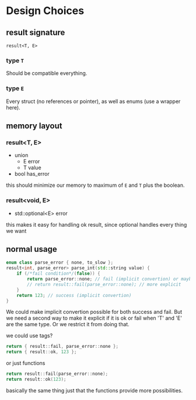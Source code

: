 # Design Choices

## result signature
``result<T, E>``

### type ``T``
Should be compatible everything.

### type ``E``
Every struct (no references or pointer),
as well as enums (use a wrapper here).

## memory layout

### result\<T, E>
- union
    - E error
    - T value
- bool has_error

this should minimize our memory to maximum of ``E`` and ``T``
plus the boolean.

### result\<void, E>
- std::optional\<E> error

this makes it easy for handling ok result,
since optional handles every thing we want

## normal usage
```c++
enum class parse_error { none, to_slow };
result<int, parse_error> parse_int(std::string value) {
    if (/*fail condition*/(false)) {
        return parse_error::none; // fail (implicit convertion) or maybe
        // return result::fail(parse_error::none); // more explicit
    }
    return 123; // success (implicit convertion)
}
```
We could make implicit convertion possible for both success and fail.
But we need a second way to make it explicit if it is ok
or fail when 'T' and 'E' are the same type. Or we restrict it from doing that.

we could use tags?
```c++
return { result::fail, parse_error::none };
return { result::ok, 123 };
```

or just functions
```c++
return result::fail(parse_error::none);
return result::ok(123);
```
basically the same thing just that the functions provide more possibilities.
